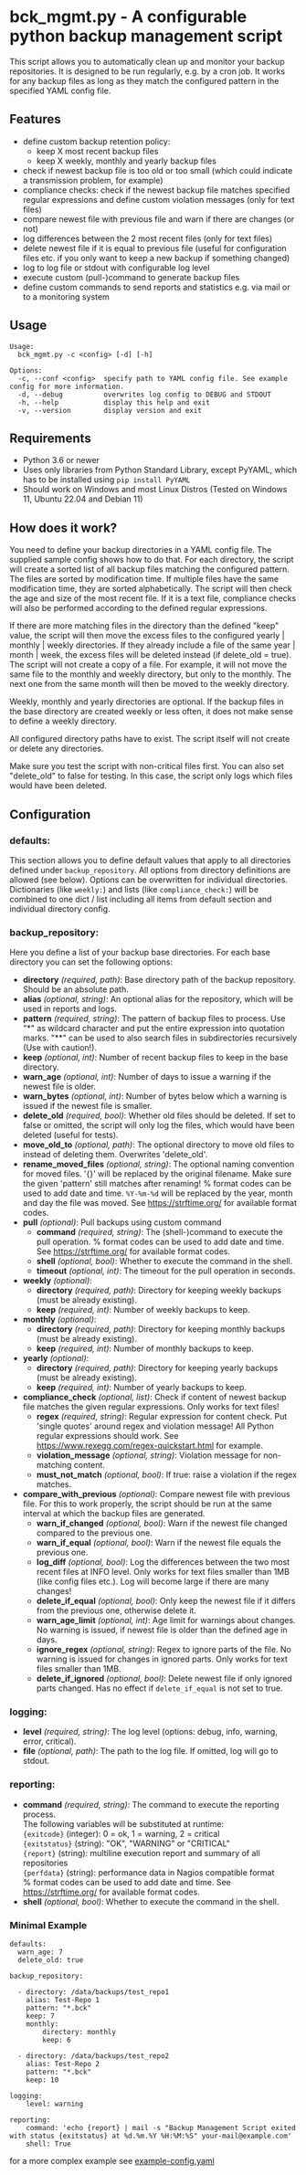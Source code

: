 # bck_mgmt.py - A configurable python backup management script

This script allows you to automatically clean up and monitor your backup repositories. It is designed to be run regularly, e.g. by a cron job. It works for any backup files as long as they match the configured pattern in the specified YAML config file.

## Features

* define custom backup retention policy: 
  * keep X most recent backup files
  * keep X weekly, monthly and yearly backup files
* check if newest backup file is too old or too small (which could indicate a transmission problem, for example)
* compliance checks: check if the newest backup file matches specified regular expressions and define custom violation messages (only for text files)
* compare newest file with previous file and warn if there are changes (or not)
* log differences between the 2 most recent files (only for text files)
* delete newest file if it is equal to previous file (useful for configuration files etc. if you only want to keep a new backup if something changed)
* log to log file or stdout with configurable log level
* execute custom (pull-)command to generate backup files
* define custom commands to send reports and statistics e.g. via mail or to a monitoring system

## Usage

```
Usage:
  bck_mgmt.py -c <config> [-d] [-h]

Options:
  -c, --conf <config>  specify path to YAML config file. See example config for more information.
  -d, --debug          overwrites log config to DEBUG and STDOUT
  -h, --help           display this help and exit
  -v, --version        display version and exit
```

## Requirements

* Python 3.6 or newer
* Uses only libraries from Python Standard Library, except PyYAML, which has to be installed using `pip install PyYAML`
* Should work on Windows and most Linux Distros (Tested on Windows 11, Ubuntu 22.04 and Debian 11)

## How does it work?

You need to define your backup directories in a YAML config file. The supplied sample config shows how to do that. For each directory, the script will create a sorted list of all backup files matching the configured pattern. The files are sorted by modification time. If multiple files have the same modification time, they are sorted alphabetically. The script will then check the age and size of the most recent file. If it is a text file, compliance checks will also be performed according to the defined regular expressions.

If there are more matching files in the directory than the defined "keep" value, the script will then move the excess files to the configured yearly | monthly | weekly directories. If they already include a file of the same year | month | week, the excess files will be deleted instead (if delete_old = true).
The script will not create a copy of a file. For example, it will not move the same file to the monthly and weekly directory, but only to the monthly. The next one from the same month will then be moved to the weekly directory.

Weekly, monthly and yearly directories are optional. If the backup files in the base directory are created weekly or less often, it does not make sense to define a weekly directory.

All configured directory paths have to exist. The script itself will not create or delete any directories.

Make sure you test the script with non-critical files first. You can also set "delete_old" to false for testing. In this case, the script only logs which files would have been deleted.

## Configuration

### defaults:

This section allows you to define default values that apply to all directories defined under `backup_repository`. All options from directory definitions are allowed (see below). Options can be overwritten for individual directories. Dictionaries (like `weekly:`) and lists (like `compliance_check:`) will be combined to one dict / list including all items from default section and individual directory config.

### backup_repository:

Here you define a list of your backup base directories. For each base directory you can set the following options:

- **directory** *(required, path)*: Base directory path of the backup repository. Should be an absolute path.
- **alias** *(optional, string)*: An optional alias for the repository, which will be used in reports and logs.
- **pattern** *(required, string)*: The pattern of backup files to process. Use "*" as wildcard character and put the entire expression into quotation marks. "\*\*" can be used to also search files in subdirectories recursively (Use with caution!).
- **keep** *(optional, int)*: Number of recent backup files to keep in the base directory.
- **warn_age** *(optional, int)*: Number of days to issue a warning if the newest file is older.
- **warn_bytes** *(optional, int)*: Number of bytes below which a warning is issued if the newest file is smaller.
- **delete_old** *(required, bool)*: Whether old files should be deleted. If set to false or omitted, the script will only log the files, which would have been deleted (useful for tests).
- **move_old_to** *(optional, path)*: The optional directory to move old files to instead of deleting them. Overwrites 'delete_old'.
- **rename_moved_files** *(optional, string)*: The optional naming convention for moved files. '{}' will be replaced by the original filename. Make sure the given 'pattern' still matches after renaming! % format codes can be used to add date and time. `%Y-%m-%d` will be replaced by the year, month and day the file was moved. See https://strftime.org/ for available format codes.
- **pull** *(optional)*: Pull backups using custom command 
  - **command** *(required, string)*: The (shell-)command to execute the pull operation. % format codes can be used to add date and time. See https://strftime.org/ for available format codes.
  - **shell** *(optional, bool)*: Whether to execute the command in the shell.
  - **timeout** *(optional, int)*: The timeout for the pull operation in seconds.
- **weekly** *(optional)*: 
  - **directory** *(required, path)*: Directory for keeping weekly backups (must be already existing).
  - **keep** *(required, int)*: Number of weekly backups to keep.
- **monthly** *(optional)*: 
  - **directory** *(required, path)*: Directory for keeping monthly backups (must be already existing).
  - **keep** *(required, int)*: Number of monthly backups to keep.
- **yearly** *(optional)*: 
  - **directory** *(required, path)*: Directory for keeping yearly backups (must be already existing).
  - **keep** *(required, int)*: Number of yearly backups to keep.
- **compliance_check** *(optional, list)*: Check if content of newest backup file matches the given regular expressions. Only works for text files! 
  - **regex** *(required, string)*: Regular expression for content check. Put 'single quotes' around regex and violation message! All Python regular expressions should work. See https://www.rexegg.com/regex-quickstart.html for example.
  - **violation_message** *(optional, string)*: Violation message for non-matching content.
  - **must_not_match** *(optional, bool)*: If true: raise a violation if the regex matches.
- **compare_with_previous** *(optional)*: Compare newest file with previous file. For this to work properly, the script should be run at the same interval at which the backup files are generated. 
  - **warn_if_changed** *(optional, bool)*: Warn if the newest file changed compared to the previous one.
  - **warn_if_equal** *(optional, bool)*: Warn if the newest file equals the previous one.
  - **log_diff** *(optional, bool)*: Log the differences between the two most recent files at INFO level. Only works for text files smaller than 1MB (like config files etc.). Log will become large if there are many changes!
  - **delete_if_equal** *(optional, bool)*: Only keep the newest file if it differs from the previous one, otherwise delete it.
  - **warn_age_limit** *(optional, int)*: Age limit for warnings about changes. No warning is issued, if newest file is older than the defined age in days.
  - **ignore_regex** *(optional, string)*: Regex to ignore parts of the file. No warning is issued for changes in ignored parts. Only works for text files smaller than 1MB.
  - **delete_if_ignored** *(optional, bool)*: Delete newest file if only ignored parts changed. Has no effect if `delete_if_equal` is not set to true.

### logging:

- **level** *(required, string)*: The log level (options: debug, info, warning, error, critical).
- **file** *(optional, path)*: The path to the log file. If omitted, log will go to stdout.

### reporting:

- **command** *(required, string)*: The command to execute the reporting process.\
  The following variables will be substituted at runtime:\
  `{exitcode}` (integer): 0 = ok, 1 = warning, 2 = critical\
  `{exitstatus}` (string): "OK", "WARNING" or "CRITICAL"\
  `{report}` (string): multiline execution report and summary of all repositories\
  `{perfdata}` (string): performance data in Nagios compatible format\
  % format codes can be used to add date and time. See https://strftime.org/ for available format codes.
- **shell** *(optional, bool)*: Whether to execute the command in the shell.

### Minimal Example

```
defaults:
  warn_age: 7
  delete_old: true

backup_repository:

  - directory: /data/backups/test_repo1
    alias: Test-Repo 1
    pattern: "*.bck"
    keep: 7
    monthly:
        directory: monthly
        keep: 6

  - directory: /data/backups/test_repo2
    alias: Test-Repo 2
    pattern: "*.bck"
    keep: 10

logging:
    level: warning

reporting:
    command: 'echo {report} | mail -s "Backup Management Script exited with status {exitstatus} at %d.%m.%Y %H:%M:%S" your-mail@example.com'
    shell: True
```

for a more complex example see [example-config.yaml](example-config.yaml)